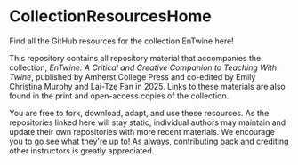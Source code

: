 # CollectionResourcesHome
Find all the GitHub resources for the collection EnTwine here!

This repository contains all repository material that accompanies the collection, _EnTwine: A Critical and Creative Companion to Teaching With Twine_, published by Amherst College Press and co-edited by Emily Christina Murphy and Lai-Tze Fan in 2025. Links to these materials are also found in the print and open-access copies of the collection. 

You are free to fork, download, adapt, and use these resources. As the repositories linked here will stay static, individual authors may maintain and update their own repositories with more recent materials. We encourage you to go see what they're up to! As always, contributing back and crediting other instructors is greatly appreciated. 


